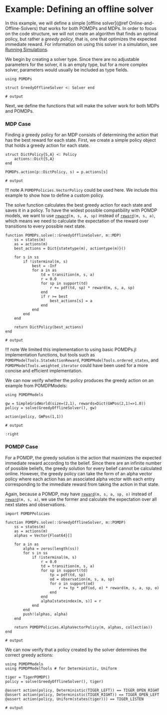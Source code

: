 # Example: Defining an offline solver

In this example, we will define a simple [offline solver](@ref Online-and-Offline-Solvers) that works for both POMDPs and MDPs. In order to focus on the code structure, we will not create an algorithm that finds an optimal policy, but rather a *greedy policy*, that is, one that optimizes the expected immediate reward. For information on using this solver in a simulation, see [Running Simulations](@ref).

We begin by creating a solver type. Since there are no adjustable parameters for the solver, it is an empty type, but for a more complex solver, parameters would usually be included as type fields.

```jldoctest offline; output=false
using POMDPs

struct GreedyOfflineSolver <: Solver end

# output

```

Next, we define the functions that will make the solver work for both MDPs and POMDPs.

### MDP Case

Finding a greedy policy for an MDP consists of determining the action that has the best reward for each state. First, we create a simple policy object that holds a greedy action for each state.

```jldoctest offline; output=false
struct DictPolicy{S,A} <: Policy
    actions::Dict{S,A}
end

POMDPs.action(p::DictPolicy, s) = p.actions[s]

# output

```

!!! note
    A `POMDPPolicies.VectorPolicy` could be used here. We include this example to show how to define a custom policy.

The solve function calculates the best greedy action for each state and saves it in a policy. To have the widest possible compatibility with POMDP models, we want to use [`reward`](@ref)`(m, s, a, sp)` instead of [`reward`](@ref)`(m, s, a)`, which means we need to calculate the expectation of the reward over transitions to every possible next state.

```jldoctest offline; output=false
function POMDPs.solve(::GreedyOfflineSolver, m::MDP)
    ss = states(m)
    as = actions(m)
    best_actions = Dict{statetype(m), actiontype(m)}()

    for s in ss
        if !isterminal(m, s)
            best = -Inf
            for a in as
                td = transition(m, s, a)
                r = 0.0
                for sp in support(td)
                    r += pdf(td, sp) * reward(m, s, a, sp)
                end
                if r >= best
                    best_actions[s] = a
                end
            end
        end
    end
    
    return DictPolicy(best_actions)
end

# output

```

!!! note
    We limited this implementation to using basic POMDPs.jl implementation functions, but tools such as `POMDPModelTools.StateActionReward`, `POMDPModelTools.ordered_states`, and `POMDPModelTools.weighted_iterator` could have been used for a more concise and efficient implementation.

We can now verify whether the policy produces the greedy action on an example from POMDPModels:

```jldoctest offline
using POMDPModels

gw = SimpleGridWorld(size=(2,1), rewards=Dict(GWPos(2,1)=>1.0))
policy = solve(GreedyOfflineSolver(), gw)

action(policy, GWPos(1,1))

# output

:right
```

### POMDP Case

For a POMDP, the greedy solution is the action that maximizes the expected immediate reward according to the belief. Since there are an infinite number of possible beliefs, the greedy solution for every belief cannot be calculated online. However, the greedy policy can take the form of an alpha vector policy where each action has an associated alpha vector with each entry corresponding to the immediate reward from taking the action in that state.

Again, because a POMDP, may have [`reward`](@ref)`(m, s, a, sp, o)` instead of [`reward`](@ref)`(m, s, a)`, we use the former and calculate the expectation over all next states and observations.

```jldoctest offline; output=false
import POMDPPolicies

function POMDPs.solve(::GreedyOfflineSolver, m::POMDP)
    ss = states(m)
    as = actions(m)
    alphas = Vector{Float64}[]

    for a in as
        alpha = zeros(length(ss))
        for s in ss
            if !isterminal(m, s)
                r = 0.0
                td = transition(m, s, a)
                for sp in support(td)
                    tp = pdf(td, sp)
                    od = observation(m, s, a, sp)
                    for o in support(od)
                        r += tp * pdf(od, o) * reward(m, s, a, sp, o)
                    end
                end
                alpha[stateindex(m, s)] = r
            end
        end
        push!(alphas, alpha)
    end
    
    return POMDPPolicies.AlphaVectorPolicy(m, alphas, collect(as))
end

# output

```
We can now verify that a policy created by the solver determines the correct greedy actions:

```jldoctest offline; output=false
using POMDPModels
using POMDPModelTools # for Deterministic, Uniform

tiger = TigerPOMDP()
policy = solve(GreedyOfflineSolver(), tiger)

@assert action(policy, Deterministic(TIGER_LEFT)) == TIGER_OPEN_RIGHT
@assert action(policy, Deterministic(TIGER_RIGHT)) == TIGER_OPEN_LEFT
@assert action(policy, Uniform(states(tiger))) == TIGER_LISTEN

# output

```
